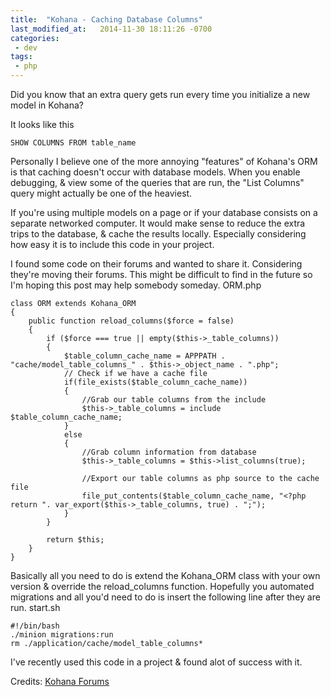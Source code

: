 ```yaml
---
title:  "Kohana - Caching Database Columns"
last_modified_at:   2014-11-30 18:11:26 -0700
categories: 
 - dev
tags:
 - php
---
```



Did you know that an extra query gets run every time you initialize a new model in Kohana?

It looks like this

```
SHOW COLUMNS FROM table_name
```

Personally I believe one of the more annoying "features" of Kohana's ORM is that caching doesn't occur with database models. When you enable debugging, & view some of the queries that are run, the "List Columns" query might actually be one of the heaviest.

If you're using multiple models on a page or if your database consists on a separate networked computer. It would make sense to reduce the extra trips to the database, & cache the results locally. Especially considering how easy it is to include this code in your project.

I found some code on their forums and wanted to share it. Considering they're moving their forums. This might be difficult to find in the future so I'm hoping this post may help somebody someday.
ORM.php

```
class ORM extends Kohana_ORM
{
    public function reload_columns($force = false)
    {
        if ($force === true || empty($this->_table_columns))
        {
            $table_column_cache_name = APPPATH . "cache/model_table_columns_" . $this->_object_name . ".php";
            // Check if we have a cache file
            if(file_exists($table_column_cache_name))
            {
                //Grab our table columns from the include
                $this->_table_columns = include  $table_column_cache_name;
            }
            else
            {
                //Grab column information from database
                $this->_table_columns = $this->list_columns(true);

                //Export our table columns as php source to the cache file
                file_put_contents($table_column_cache_name, "<?php return ". var_export($this->_table_columns, true) . ";");
            }
        }

        return $this;
    }
}
```

Basically all you need to do is extend the Kohana_ORM class with your own version & override the reload_columns function. Hopefully you automated migrations and all you'd need to do is insert the following line after they are run.
start.sh

```
#!/bin/bash
./minion migrations:run
rm ./application/cache/model_table_columns*
```

I've recently used this code in a project & found alot of success with it.

Credits: [Kohana Forums](http://forum.kohanaframework.org/discussion/3949/orm-file-based-column-cache/p1)